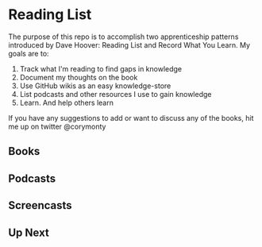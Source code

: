 # Reading List

The purpose of this repo is to accomplish two apprenticeship patterns introduced by Dave Hoover: Reading List and Record What You Learn. My goals are to:

1. Track what I'm reading to find gaps in knowledge
2. Document my thoughts on the book
3. Use GitHub wikis as an easy knowledge-store
4. List podcasts and other resources I use to gain knowledge
5. Learn. And help others learn

If you have any suggestions to add or want to discuss any of the books, hit me up on twitter @corymonty


## Books


## Podcasts


## Screencasts


## Up Next
